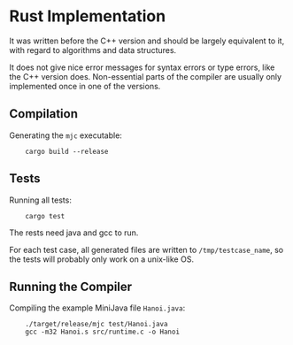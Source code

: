 # Rust Implementation

It was written before the C++ version and should be largely
equivalent to it, with regard to algorithms and data structures.

It does not give nice error messages for syntax errors or type
errors, like the C++ version does. Non-essential parts of the
compiler are usually only implemented once in one of the versions.

## Compilation

Generating the `mjc` executable:
```
    cargo build --release
```

## Tests

Running all tests:
```
    cargo test
```
The rests need java and gcc to run.

For each test case, all generated files are written to
`/tmp/testcase_name`, so the tests will probably only
work on a unix-like OS.

## Running the Compiler

Compiling the example MiniJava file `Hanoi.java`:
```
    ./target/release/mjc test/Hanoi.java
    gcc -m32 Hanoi.s src/runtime.c -o Hanoi
```
